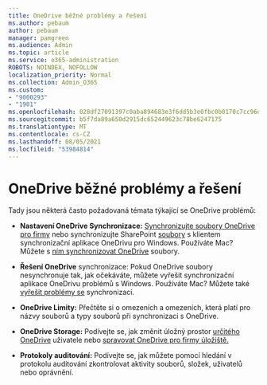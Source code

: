 ```yaml
---
title: OneDrive běžné problémy a řešení
ms.author: pebaum
author: pebaum
manager: pamgreen
ms.audience: Admin
ms.topic: article
ms.service: o365-administration
ROBOTS: NOINDEX, NOFOLLOW
localization_priority: Normal
ms.collection: Admin_O365
ms.custom:
- "9000293"
- "1901"
ms.openlocfilehash: 028df27091397c0aba894683e3f6dd5b3e0fbc0b0170c7cc96d4da423dfd3119
ms.sourcegitcommit: b5f7da89a650d2915dc652449623c78be6247175
ms.translationtype: MT
ms.contentlocale: cs-CZ
ms.lasthandoff: 08/05/2021
ms.locfileid: "53984814"
---
```

# <a name="onedrive-common-issues-and-resolutions"></a>OneDrive běžné problémy a řešení

Tady jsou některá často požadovaná témata týkající se OneDrive problémů:

- **Nastavení OneDrive Synchronizace:** [Synchronizujte soubory OneDrive pro firmy](https://go.microsoft.com/fwlink/?linkid=533375) nebo synchronizujte SharePoint [soubory](https://go.microsoft.com/fwlink/?linkid=871666) s klientem synchronizační aplikace OneDrivu pro Windows.  Používáte Mac? Můžete s [ním synchronizovat OneDrive](https://support.office.com/article/Sync-files-with-the-OneDrive-sync-client-on-Mac-OS-X-d11b9f29-00bb-4172-be39-997da46f913f) soubory.

- **Řešení OneDrive** synchronizace: Pokud OneDrive soubory nesynchronuje tak, jak očekáváte, můžete vyřešit synchronizační aplikace OneDrivu problémů s Windows. [](https://go.microsoft.com/fwlink/?linkid=866431) Používáte Mac? Můžete také [vyřešit problémy se](https://support.office.com/article/fix-onedrive-sync-problems-on-a-mac-af3012d7-13ec-4ac9-bbb1-ebcd2a0cd756) synchronizací.
- **OneDrive Limity:** Přečtěte [](https://support.office.com/article/Invalid-file-names-and-file-types-in-OneDrive-OneDrive-for-Business-and-SharePoint-64883a5d-228e-48f5-b3d2-eb39e07630fa) si o omezeních a omezeních, která platí pro názvy souborů a typy souborů při synchronizaci s OneDrive.
- **OneDrive Storage:** Podívejte se, jak změnit úložný prostor [určitého OneDrive](https://docs.microsoft.com/onedrive/change-user-storage) uživatele nebo [spravovat OneDrive pro firmy úložiště.](https://support.office.com/article/Manage-your-OneDrive-for-Business-storage-31519161-059C-4764-B6F8-F5CD29F7FE68)
- **Protokoly auditování:** Podívejte [](https://docs.microsoft.com/microsoft-365/compliance/search-the-audit-log-in-security-and-compliance#search-the-audit-log) se, jak můžete pomocí hledání v protokolu auditování zkontrolovat aktivity souborů, složek, uživatelů nebo oprávnění. 
